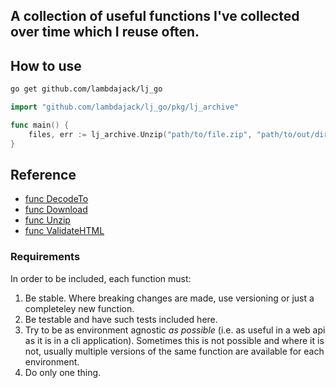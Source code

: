 ## A collection of useful functions I've collected over time which I reuse often.

## How to use

```bash
go get github.com/lambdajack/lj_go
```

```go
import "github.com/lambdajack/lj_go/pkg/lj_archive"

func main() {
	files, err := lj_archive.Unzip("path/to/file.zip", "path/to/out/dir")
}
```

## Reference

- [func DecodeTo](REFERENCE.md#funcDecodeTo)
- [func Download](REFERENCE.md#funcDownload)
- [func Unzip](REFERENCE.md#funcUnzip)
- [func ValidateHTML](REFERENCE.md#funcValidateHTML)

### Requirements

In order to be included, each function must:

1. Be stable. Where breaking changes are made, use versioning or just a completeley new function.
2. Be testable and have such tests included here.
3. Try to be as environment agnostic _as possible_ (i.e. as useful in a web api as it is in a cli application). Sometimes this is not possible and where it is not, usually multiple versions of the same function are available for each environment.
4. Do only one thing.
